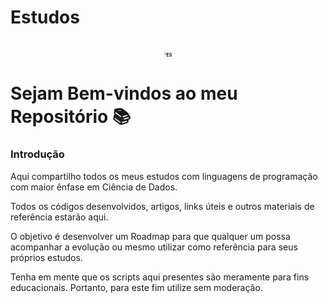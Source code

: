 # Estudos

# <center><img src="C:\Users\Pichau\Desktop\icons\ES.webp" alt="ES" style="zoom:25%;" /></center>

# Sejam Bem-vindos ao meu Repositório :books:

### Introdução

Aqui compartilho todos os meus estudos com linguagens de programação com maior ênfase em Ciência de Dados.

Todos os códigos desenvolvidos, artigos, links úteis e outros materiais de referência estarão aqui. 

O objetivo é desenvolver um Roadmap para que qualquer um possa acompanhar a evolução ou mesmo utilizar como referência para seus próprios estudos.

Tenha em mente que os scripts aqui presentes são meramente para fins educacionais. Portanto, para este fim utilize sem moderação.